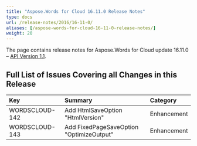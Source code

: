 ```yaml
---
title: "Aspose.Words for Cloud 16.11.0 Release Notes"
type: docs
url: /release-notes/2016/16-11-0/
aliases: [/aspose-words-for-cloud-16-11-0-release-notes/]
weight: 20
---
```


The page contains release notes for Aspose.Words for Cloud update 16.11.0 – [API Version 1.1](http://api.aspose.com/v1.1/swagger/ui/index).

## Full List of Issues Covering all Changes in this Release

|Key |Summary |Category |
| :- | :- | :- |
|WORDSCLOUD-142 |Add HtmlSaveOption "HtmlVersion" |Enhancement |
|WORDSCLOUD-143 |Add FixedPageSaveOption "OptimizeOutput" |Enhancement |

